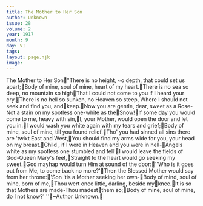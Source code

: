 ```yaml
---
title: The Mother to Her Son
author: Unknown
issue: 28
volume: 2
year: 1917
month: 9
day: VI
tags:
layout: page.njk
image:
---
```

The Mother to Her Son"There is no height, ~o depth, that could set us apart;Body of mine, soul of mine, heart of my heart.There is no sea so deep, no mountain so highThat I could not come to you if I heard your cry.There is no hell so sunken, no Heaven so steep, Where I should not seek and find you, andkeep.Now you are gentle, dear, sweet as a Rose-Not a stain on my spotless one-white as theSnow!If some day you would come to me, heavy with sin,I, your Mother, would open the door and let you in.I would wash you white again with my tears and grief;Body of mine, soul of mine, till you found relief.Tho' you had sinned all sins there are 'twixt East and West,You should find my arms wide for you, your head on my breast.Child , if I were in Heaven and you were in hell-Angels white as my spotless one stumbled and fell!I would leave the fields of God-Queen Mary's feet,Straight to the heart would go seeking my sweet.God mayhap would turn Him at sound of the door:''Who is it goes out from Me, to come back no more?'Then the Blessed Mother would say from her throne:'Son 'tis a Mother seeking her own-Body of mind, soul of mine, born of me,Thou wert once little, darling, beside myknee.It is so that Mothers are made-Thou madestthem so;Body of mine, soul of mine, do I not know?' ''~Author Unknown.
